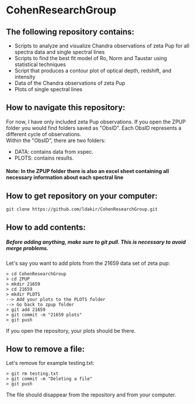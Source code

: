 # CohenResearchGroup

## The following repository contains:

  - Scripts to analyze and visualize Chandra observations of zeta Pup for all spectra data and single spectral lines 
  - Scripts to find the best fit model of Ro, Norm and Taustar using statistical techniques 
  - Script that produces a contour plot of optical depth, redshift, and intensity
  - Data of the Chandra observations of zeta Pup
  - Plots of single spectral lines

## How to navigate this repository:

For now, I have only included zeta Pup observations. If you open the ZPUP folder you would find folders saved as "ObsID". Each ObsID represents a different cycle of observations. <br/>
Within the "ObsID", there are two folders:  
  - DATA: contains data from xspec. 
  - PLOTS: contains results. <br/>
#### Note: In the ZPUP folder there is also an excel sheet containing all necessary information about each spectral line

## How to get repository on your computer:
	git clone https://github.com/ldakir/CohenResearchGroup.git

## How to add contents:

##### Before adding anything, make sure to git pull. This is necessary to avoid merge problems. <br/>

Let's say you want to add plots from the 21659 data set of zeta pup:

	> cd CohenResearchGroup
	> cd ZPUP  
	> mkdir 21659  
	> cd 21659
	> mkdir PLOTS  
	--> Add your plots to the PLOTS folder
	--> Go back to zpup folder
	> git add 21659
	> git commit -m "21659 plots"
	> git push
	
If you open the repository, your plots should be there.


## How to remove a file:

Let's remove for example testing.txt:
	
	> git rm testing.txt
	> git commit -m "Deleting a file"
	> git push
	
The file should disappear from the repository and from your computer. 





  
